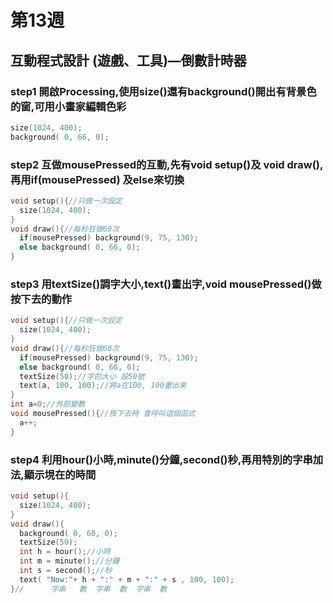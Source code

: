 # 第13週
## 互動程式設計 (遊戲、工具)—倒數計時器
### step1 開啟Processing,使用size()還有background()開出有背景色的窗,可用小畫家編輯色彩
```c
size(1024, 400);
background( 0, 66, 0);
```
### step2 互做mousePressed的互動,先有void setup()及 void draw(),再用if(mousePressed) 及else來切換
```c
void setup(){//只做一次設定
  size(1024, 400);
}
void draw(){//每秒狂做60次
  if(mousePressed) background(9, 75, 130);
  else background( 0, 66, 0);
}
```
### step3 用textSize()調字大小,text()畫出字,void mousePressed()做按下去的動作
```c
void setup(){//只做一次設定
  size(1024, 400);
}
void draw(){//每秒狂做60次
  if(mousePressed) background(9, 75, 130);
  else background( 0, 66, 0);
  textSize(50);//字的大小 設50號
  text(a, 100, 100);//將a在100, 100畫出來
}
int a=0;//外部變數
void mousePressed(){//按下去時 會呼叫這個函式
  a++; 
}
```
### step4 利用hour()小時,minute()分鐘,second()秒,再用特別的字串加法,顯示垷在的時間
```c
void setup(){
  size(1024, 400);
}
void draw(){
  background( 0, 60, 0);
  textSize(50);
  int h = hour();//小時
  int m = minute();//分鐘
  int s = second();//秒
  text( "Now:"+ h + ":" + m + ":" + s , 100, 100);
}//      字串   數  字串  數  字串  數
```
